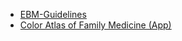 * [EBM-Guidelines](/ebm-guidelines.md)
* [Color Atlas of Family Medicine \(App\)](/color-atlas-of-family-medicine-2-auflage-mcgraw-hill.md)



